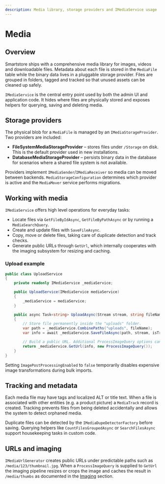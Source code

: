 ```yaml
---
description: Media library, storage providers and IMediaService usage
---
```


# Media

## Overview

Smartstore ships with a comprehensive media library for images, videos and downloadable files. Metadata about each file is stored in the `MediaFile` table while the binary data lives in a pluggable storage provider. Files are grouped in folders, tagged and tracked so that unused assets can be cleaned up safely.

`IMediaService` is the central entry point used by both the admin UI and application code. It hides where files are physically stored and exposes helpers for querying, saving and deleting media.

## Storage providers

The physical blob for a `MediaFile` is managed by an `IMediaStorageProvider`. Two providers are included:

- **FileSystemMediaStorageProvider** – stores files under `/Storage` on disk. This is the default provider used in new installations.
- **DatabaseMediaStorageProvider** – persists binary data in the database for scenarios where a shared file system is not available.

Providers implement `IMediaSender`/`IMediaReceiver` so media can be moved between backends. `MediaStorageConfiguration` determines which provider is active and the `MediaMover` service performs migrations.

## Working with media

`IMediaService` offers high level operations for everyday tasks:

- Locate files via `GetFileByIdAsync`, `GetFileByPathAsync` or by running a `MediaSearchQuery`.
- Create and update files with `SaveFileAsync`.
- Copy, move or delete files, taking care of duplicate detection and track checks.
- Generate public URLs through `GetUrl`, which internally cooperates with the imaging subsystem for resizing and caching.

### Upload example

```csharp
public class UploadService
{
    private readonly IMediaService _mediaService;

    public UploadService(IMediaService mediaService)
    {
        _mediaService = mediaService;
    }

    public async Task<string> UploadAsync(Stream stream, string fileName)
    {
        // Store file permanently inside the "uploads" folder.
        var path = _mediaService.CombinePaths("uploads", fileName);
        var info = await _mediaService.SaveFileAsync(path, stream, isTransient: false);

        // Build a public URL. Additional ProcessImageQuery options can resize on the fly.
        return _mediaService.GetUrl(info, new ProcessImageQuery());
    }
}
```

Setting `ImagePostProcessingEnabled` to `false` temporarily disables expensive image transformations during bulk imports.

## Tracking and metadata

Each media file may have tags and localized ALT or title text. When a file is associated with other entities (e.g. a product picture) a `MediaTrack` record is created. Tracking prevents files from being deleted accidentally and allows the system to detect orphaned media.

Duplicate files can be detected by the `IMediaDupeDetectorFactory` before saving. Querying helpers like `CountFilesGroupedAsync` or `SearchFilesAsync` support housekeeping tasks in custom code.

## URLs and imaging

`IMediaUrlGenerator` creates public URLs under predictable paths such as `/media/123/thumbnail.jpg`. When a `ProcessImageQuery` is supplied to `GetUrl` the imaging pipeline resizes or crops the image and caches the result in `/media/thumbs` as documented in the [Imaging](imaging.md) section.
